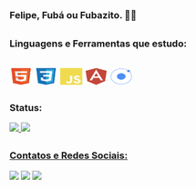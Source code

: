 ##
### Felipe, Fubá ou Fubazito. 👨‍💻
##

### Linguagens e Ferramentas que estudo:

<div style="display: inline_block"><br>
  <img align="center" alt="HTML" height="30" width="40" src="https://raw.githubusercontent.com/devicons/devicon/master/icons/html5/html5-original.svg">
  <img align="center" alt="CSS" height="30" width="40" src="https://raw.githubusercontent.com/devicons/devicon/master/icons/css3/css3-original.svg">
  <img align="center" alt="Js" height="30" width="40" src="https://raw.githubusercontent.com/devicons/devicon/master/icons/javascript/javascript-plain.svg">
  <img align="center" alt="angularjs" height="30" width="40" src="https://github.com/devicons/devicon/blob/master/icons/angularjs/angularjs-plain.svg">
  <img align="center" alt="angularjs" height="30" width="40" src="https://raw.githubusercontent.com/devicons/devicon/master/icons/ionic/ionic-original.svg">
</div>

##

### Status:
<div>
  <a href="https://github.com/FelipeFuba">
  <img height="160em" src="https://github-readme-stats.vercel.app/api?username=felipefuba&show_icons=true&theme=dark&include_all_commits=true&count_private=true"/>
  <img height="160em" src="https://github-readme-stats.vercel.app/api/top-langs/?username=felipefuba&layout=compact&langs_count=7&theme=dark"/>
</div>
  
  ##

### Contatos e Redes Sociais: 
<div>
  <a href = "mailto:felipe.mate897@gmail.com"><img src="https://img.shields.io/badge/Gmail-D14836?style=for-the-badge&logo=gmail&logoColor=white" target="_blank"></a>
  <a href="https://www.linkedin.com/in/felipe-matheus-0947a71a9/" target="_blank"><img src="https://img.shields.io/badge/-LinkedIn-%230077B5?style=for-the-badge&logo=linkedin&logoColor=white" target="_blank"></a>
  <a href="https://instagram.com/fubazito" target="_blank"><img src="https://img.shields.io/badge/-Instagram-%23E4405F?style=for-the-badge&logo=instagram&logoColor=white" target="_blank"></a>
</div>
  
